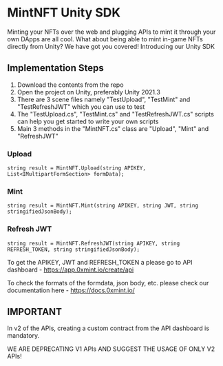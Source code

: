 # MintNFT Unity SDK

Minting your NFTs over the web and plugging APIs to mint it through your own DApps are all cool. What about being able to mint in-game NFTs directly from Unity? We have got you covered! Introducing our Unity SDK

## Implementation Steps

1. Download the contents from the repo
2. Open the project on Unity, preferably Unity 2021.3
3. There are 3 scene files namely "TestUpload", "TestMint" and "TestRefreshJWT" which you can use to test
4. The "TestUpload.cs", "TestMint.cs" and "TestRefreshJWT.cs" scripts can help you get started to write your own scripts
5. Main 3 methods in the "MintNFT.cs" class are "Upload", "Mint" and "RefreshJWT"

### Upload
```
string result = MintNFT.Upload(string APIKEY, List<IMultipartFormSection> formData);
```
### Mint
```
string result = MintNFT.Mint(string APIKEY, string JWT, string stringifiedJsonBody);
```
### Refresh JWT
```
string result = MintNFT.RefreshJWT(string APIKEY, string REFRESH_TOKEN, string stringifiedJsonBody);
```

To get the APIKEY, JWT and REFRESH_TOKEN a please go to API dashboard - https://app.0xmint.io/create/api

To check the formats of the formdata, json body, etc. please check our documentation here - https://docs.0xmint.io/

## IMPORTANT
In v2 of the APIs, creating a custom contract from the API dashboard is mandatory.

WE ARE DEPRECATING V1 APIs AND SUGGEST THE USAGE OF ONLY V2 APIs!
